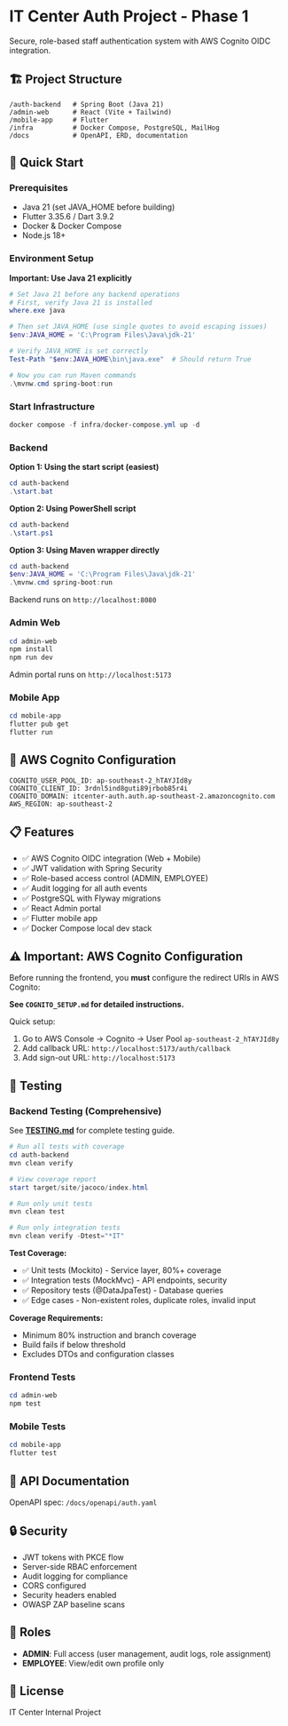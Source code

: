 # IT Center Auth Project - Phase 1

Secure, role-based staff authentication system with AWS Cognito OIDC integration.

## 🏗️ Project Structure

```
/auth-backend   # Spring Boot (Java 21)
/admin-web      # React (Vite + Tailwind)
/mobile-app     # Flutter
/infra          # Docker Compose, PostgreSQL, MailHog
/docs           # OpenAPI, ERD, documentation
```

## 🚀 Quick Start

### Prerequisites

- Java 21 (set JAVA_HOME before building)
- Flutter 3.35.6 / Dart 3.9.2
- Docker & Docker Compose
- Node.js 18+

### Environment Setup

**Important: Use Java 21 explicitly**

```powershell
# Set Java 21 before any backend operations
# First, verify Java 21 is installed
where.exe java

# Then set JAVA_HOME (use single quotes to avoid escaping issues)
$env:JAVA_HOME = 'C:\Program Files\Java\jdk-21'

# Verify JAVA_HOME is set correctly
Test-Path "$env:JAVA_HOME\bin\java.exe"  # Should return True

# Now you can run Maven commands
.\mvnw.cmd spring-boot:run
```

### Start Infrastructure

```powershell
docker compose -f infra/docker-compose.yml up -d
```

### Backend

**Option 1: Using the start script (easiest)**
```powershell
cd auth-backend
.\start.bat
```

**Option 2: Using PowerShell script**
```powershell
cd auth-backend
.\start.ps1
```

**Option 3: Using Maven wrapper directly**
```powershell
cd auth-backend
$env:JAVA_HOME = 'C:\Program Files\Java\jdk-21'
.\mvnw.cmd spring-boot:run
```

Backend runs on `http://localhost:8080`

### Admin Web

```powershell
cd admin-web
npm install
npm run dev
```

Admin portal runs on `http://localhost:5173`

### Mobile App

```powershell
cd mobile-app
flutter pub get
flutter run
```

## 🔐 AWS Cognito Configuration

```
COGNITO_USER_POOL_ID: ap-southeast-2_hTAYJId8y
COGNITO_CLIENT_ID: 3rdnl5ind8guti89jrbob85r4i
COGNITO_DOMAIN: itcenter-auth.auth.ap-southeast-2.amazoncognito.com
AWS_REGION: ap-southeast-2
```

## 📋 Features

- ✅ AWS Cognito OIDC integration (Web + Mobile)
- ✅ JWT validation with Spring Security
- ✅ Role-based access control (ADMIN, EMPLOYEE)
- ✅ Audit logging for all auth events
- ✅ PostgreSQL with Flyway migrations
- ✅ React Admin portal
- ✅ Flutter mobile app
- ✅ Docker Compose local dev stack

## ⚠️ Important: AWS Cognito Configuration

Before running the frontend, you **must** configure the redirect URIs in AWS Cognito:

**See `COGNITO_SETUP.md` for detailed instructions.**

Quick setup:
1. Go to AWS Console → Cognito → User Pool `ap-southeast-2_hTAYJId8y`
2. Add callback URL: `http://localhost:5173/auth/callback`
3. Add sign-out URL: `http://localhost:5173`

## 🧪 Testing

### Backend Testing (Comprehensive)

See **[TESTING.md](./auth-backend/TESTING.md)** for complete testing guide.

```powershell
# Run all tests with coverage
cd auth-backend
mvn clean verify

# View coverage report
start target/site/jacoco/index.html

# Run only unit tests
mvn clean test

# Run only integration tests  
mvn clean verify -Dtest="*IT"
```

**Test Coverage:**
- ✅ Unit tests (Mockito) - Service layer, 80%+ coverage
- ✅ Integration tests (MockMvc) - API endpoints, security
- ✅ Repository tests (@DataJpaTest) - Database queries
- ✅ Edge cases - Non-existent roles, duplicate roles, invalid input

**Coverage Requirements:**
- Minimum 80% instruction and branch coverage
- Build fails if below threshold
- Excludes DTOs and configuration classes

### Frontend Tests

```powershell
cd admin-web
npm test
```

### Mobile Tests

```powershell
cd mobile-app
flutter test
```

## 📖 API Documentation

OpenAPI spec: `/docs/openapi/auth.yaml`

## 🔒 Security

- JWT tokens with PKCE flow
- Server-side RBAC enforcement
- Audit logging for compliance
- CORS configured
- Security headers enabled
- OWASP ZAP baseline scans

## 🎯 Roles

- **ADMIN**: Full access (user management, audit logs, role assignment)
- **EMPLOYEE**: View/edit own profile only

## 📝 License

IT Center Internal Project

